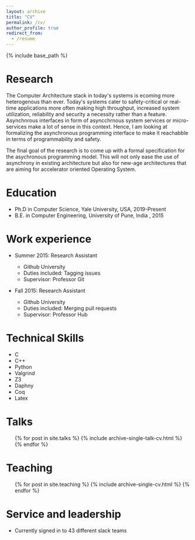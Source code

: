 ```yaml
---
layout: archive
title: "CV"
permalink: /cv/
author_profile: true
redirect_from:
  - /resume
---
```


{% include base_path %}

Research
======
The Computer Architecture stack in today's systems is ecoming more heterogenous than ever. Today's systems cater to safety-critical or real-time applications more often making high throughput, increased system utilization, reliability and security a necessity rather than a feature. Asynchnrous interfaces in form of asyncchrnous system services or micro-services make a lot of sense in this context. Hence, I am looking at formalizing the asynchronous programming interface to make it reachabble in terms of programmability and safety.

The final goal of the research is to come up with a formal specification for the asychronous programming model. This will not only ease the use of asynchrony in existing architecture but also for new-age architectures that are aiming for accelerator oriented Operating System.

Education
======
* Ph.D in Computer Science, Yale University, USA,           2019-Present
* B.E. in Computer Engineering, University of Pune, India , 2015


Work experience
======
* Summer 2015: Research Assistant
  * Github University
  * Duties included: Tagging issues
  * Supervisor: Professor Git

* Fall 2015: Research Assistant
  * Github University
  * Duties included: Merging pull requests
  * Supervisor: Professor Hub
  
Technical Skills
======
* C
* C++
* Python
* Valgrind
* Z3
* Daphny
* Coq
* Latex

  
Talks
======
  <ul>{% for post in site.talks %}
    {% include archive-single-talk-cv.html %}
  {% endfor %}</ul>
  
Teaching
======
  <ul>{% for post in site.teaching %}
    {% include archive-single-cv.html %}
  {% endfor %}</ul>
  
Service and leadership
======
* Currently signed in to 43 different slack teams
